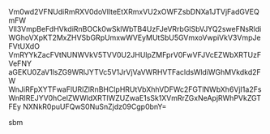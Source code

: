 Vm0wd2VFNUdiRmRXV0doVllteEtXRmxVU2xOWFZsbDNXa1JTVjFadGVEQmFW
Vll3VmpBeFdHVkdiRnBOCk0wSklWbTB4UzFJeVRrbGlSbVJYQ2sweFNsRldi
WGhoVXpKT2MxZHVSbGRpUmxwWVEyMUtSbU5GVmxoVwpiVkV3VmpJeFVtUXdO
VmRYYkZacFVtNUNWVkV5TVV0U2JHUlpZMFprV0FwVFJVcEZWbXRTUzFVeFNY
aGEKU0ZaV1lsZG9WRlJYTVc5V1JrVjVaVWRHVTFacldsWldiWGhMVkdkd2FW
WnJiRFpXYTFwaFlURlZlRnBHClpHRUtVbXhhVDFWc2FGTlNWbXh6VjI1a2Fs
WnRlREJYV0hCelZWWldXRTlWZUZwaE1sSk1XVmRrZGxNeApjRWhPVkZGTFEy
NXNkR0puUFQwS0NuSnZjdz09Cgp0bnY=

sbm